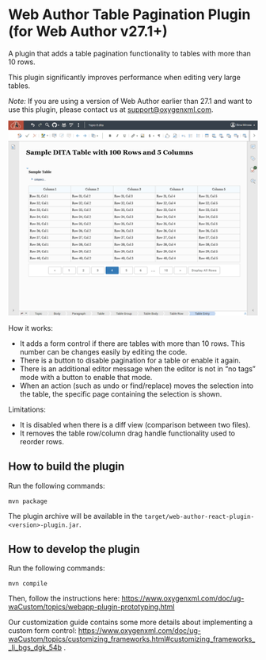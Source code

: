 
# Web Author Table Pagination Plugin (for Web Author v27.1+)

A plugin that adds a table pagination functionality to tables with more than 10 rows. 

This plugin significantly improves performance when editing very large tables.

*Note:* If you are using a version of Web Author earlier than 27.1 and want to use this plugin, please contact us at support@oxygenxml.com.

![Plugin in action](./img/table-pagination.gif)

How it works:
- It adds a form control if there are tables with more than 10 rows. This number can be changes easily by editing the code.
- There is a button to disable pagination for a table or enable it again.
- There is an additional editor message when the editor is not in “no tags” mode with a button to enable that mode.
- When an action (such as undo or find/replace) moves the selection into the table, the specific page containing the selection is shown.

Limitations:
- It is disabled when there is a diff view (comparison between two files).
- It removes the table row/column drag handle functionality used to reorder rows.

How to build the plugin
-----------------------

Run the following commands:
```
mvn package
```

The plugin archive will be available in the `target/web-author-react-plugin-<version>-plugin.jar`.

How to develop the plugin
-------------------------

Run the following commands:
```
mvn compile
```

Then, follow the instructions here: https://www.oxygenxml.com/doc/ug-waCustom/topics/webapp-plugin-prototyping.html

Our customization guide contains some more details about implementing a custom form control: https://www.oxygenxml.com/doc/ug-waCustom/topics/customizing_frameworks.html#customizing_frameworks__li_bgs_dgk_54b .
